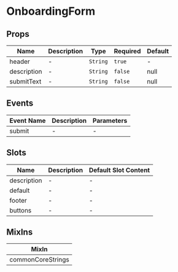 # OnboardingForm

## Props

<!-- @vuese:OnboardingForm:props:start -->
|Name|Description|Type|Required|Default|
|---|---|---|---|---|
|header|-|`String`|`true`|-|
|description|-|`String`|`false`|null|
|submitText|-|`String`|`false`|null|

<!-- @vuese:OnboardingForm:props:end -->


## Events

<!-- @vuese:OnboardingForm:events:start -->
|Event Name|Description|Parameters|
|---|---|---|
|submit|-|-|

<!-- @vuese:OnboardingForm:events:end -->


## Slots

<!-- @vuese:OnboardingForm:slots:start -->
|Name|Description|Default Slot Content|
|---|---|---|
|description|-|-|
|default|-|-|
|footer|-|-|
|buttons|-|-|

<!-- @vuese:OnboardingForm:slots:end -->


## MixIns

<!-- @vuese:OnboardingForm:mixIns:start -->
|MixIn|
|---|
|commonCoreStrings|

<!-- @vuese:OnboardingForm:mixIns:end -->
